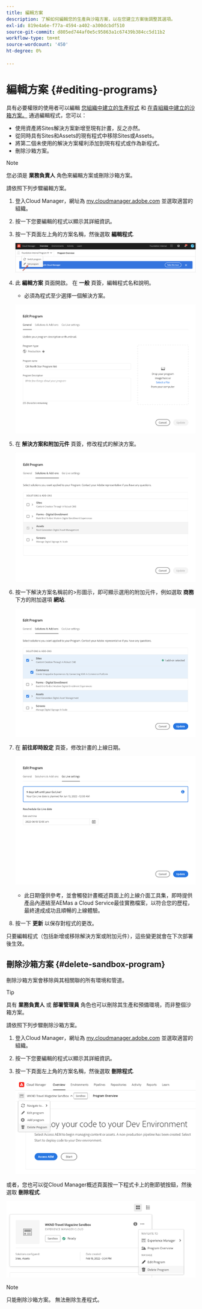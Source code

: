 ```yaml
---
title: 編輯方案
description: 了解如何編輯您的生產與沙箱方案，以在您建立方案後調整其選項。
exl-id: 819e4a6e-f77a-4594-a402-a300dcbdf510
source-git-commit: d805ed744af0e5c95863a1c67439b384cc5d11b2
workflow-type: tm+mt
source-wordcount: '450'
ht-degree: 0%

---
```


# 編輯方案 {#editing-programs}

具有必要權限的使用者可以編輯 [您組織中建立的生產程式](creating-production-programs.md) 和 [在貴組織中建立的沙箱方案。](creating-sandbox-programs.md) 通過編輯程式，您可以：

* 使用資產將Sites解決方案新增至現有計畫，反之亦然。
* 從同時具有Sites和Assets的現有程式中移除Sites或Assets。
* 將第二個未使用的解決方案權利添加到現有程式或作為新程式。
* 刪除沙箱方案。

>[!NOTE]
>
>您必須是 **業務負責人** 角色來編輯方案或刪除沙箱方案。

請依照下列步驟編輯方案。

1. 登入Cloud Manager，網址為 [my.cloudmanager.adobe.com](https://my.cloudmanager.adobe.com/) 並選取適當的組織。

1. 按一下您要編輯的程式以顯示其詳細資訊。

1. 按一下頁面左上角的方案名稱，然後選取 **編輯程式**.

   ![編輯程式選項](assets/edit-program-overview.png)

1. 此 **編輯方案** 頁面開啟。 在 **一般** 頁簽，編輯程式名和說明。

   * 必須為程式至少選擇一個解決方案。

   ![「常規」頁簽](assets/edit-program-prod1.png)

1. 在 **解決方案和附加元件** 頁簽，修改程式的解決方案。

   ![選擇解決方案](assets/edit-prg.png)

1. 按一下解決方案名稱前的>形圖示，即可顯示選用的附加元件，例如選取 **商務** 下方的附加選項 **網站**.

   ![編輯附加元件](assets/edit-program-add-on.png)

1. 在 **前往即時設定** 頁簽，修改計畫的上線日期。

   ![編輯上線設定](assets/edit-program-go-live.png)

   * 此日期僅供參考，並會觸發計畫概述頁面上的上線介面工具集，即時提供產品內連結至AEMas a Cloud Service最佳實務檔案，以符合您的歷程，最終達成成功且順暢的上線體驗。

1. 按一下 **更新** 以保存對程式的更改。

只要編輯程式（包括新增或移除解決方案或附加元件），這些變更就會在下次部署後生效。

## 刪除沙箱方案 {#delete-sandbox-program}

刪除沙箱方案會移除與其相關聯的所有環境和管道。

>[!TIP]
>
>具有 **業務負責人** 或 **部署管理員** 角色也可以刪除其生產和預備環境，而非整個沙箱方案。

請依照下列步驟刪除沙箱方案。

1. 登入Cloud Manager，網址為 [my.cloudmanager.adobe.com](https://my.cloudmanager.adobe.com/) 並選取適當的組織。

1. 按一下您要編輯的程式以顯示其詳細資訊。

1. 按一下頁面左上角的方案名稱，然後選取 **刪除程式**.

   ![刪除程式選項](assets/delete-sandbox1.png)

或者，您也可以從Cloud Manager概述頁面按一下程式卡上的刪節號按鈕，然後選取 **刪除程式**.

![從方案卡中刪除沙箱](assets/delete-sandbox2.png)

>[!NOTE]
>
>只能刪除沙箱方案。 無法刪除生產程式。
